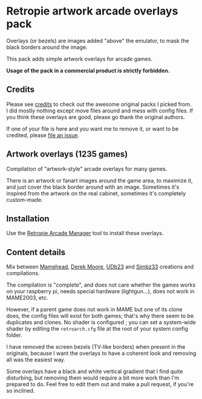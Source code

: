 # Retropie artwork arcade overlays pack

Overlays (or bezels) are images added "above" the emulator, to mask the black borders around the image.

This pack adds simple artwork overlays for arcade games.

**Usage of the pack in a commercial product is strictly forbidden.**

## Credits

Please see [credits](CREDITS.md) to check out the awesome original packs I picked from.  
I did mostly nothing except move files around and mess with config files. If you think these overlays are good, please go thank the original authors.

If one of your file is here and you want me to remove it, or want to be credited, please [file an issue](https://github.com/cosmo0/retropie-arcade-overlays/issues).

## Artwork overlays (1235 games)

Compilation of "artwork-style" arcade overlays for many games.

There is an artwork or fanart images around the game area, to maximize it, and just cover the black border around with an image. Sometimes it's inspired from the artwork on the real cabinet, sometimes it's completely custom-made.

## Installation

Use the [Retropie Arcade Manager](https://github.com/cosmo0/retropie-arcade-manager/) tool to install these overlays.

## Content details

Mix between [Mamehead](https://forums.libretro.com/t/arcade-overlays/4084/284), [Derek Moore](https://www.youtube.com/user/oldstarscream), [UDb23](https://github.com/UDb23/rpie-ovl) and [Simbz33](https://github.com/simbz33/retropie-overlay) creations and compilations.

The compilation is "complete", and does not care whether the games works on your raspberry pi, needs special hardware (lightgun...), does not work in MAME2003, etc.

However, if a parent game does not work in MAME but one of its clone does, the config files will exist for both games; that's why there seem to be duplicates and clones.
No shader is configured ; you can set a system-wide shader by editing the `retroarch.cfg` file at the root of your system config folder.

I have removed the screen bezels (TV-like borders) when present in the originals, because I want the overlays to have a coherent look and removing all was the easiest way.

Some overlays have a black and white vertical gradient that I find quite disturbing, but removing them would require a bit more work than I'm prepared to do. Feel free to edit them out and make a pull request, if you're so inclined.
